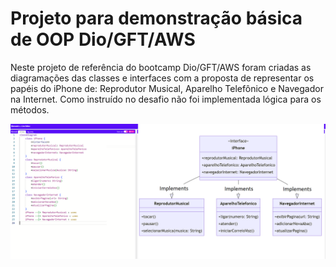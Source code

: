 # Projeto para demonstração básica de OOP Dio/GFT/AWS
Neste projeto de referência do bootcamp Dio/GFT/AWS foram criadas as diagramações das classes e interfaces com a proposta de representar os papéis do iPhone de: 
Reprodutor Musical, Aparelho Telefônico e Navegador na Internet.
Como instruído no desafio não foi implementada lógica para os métodos.

![Alt text](https://github.com/wspCoder29/dioiphoneoop/blob/master/Mermaid%20Diagrama.png)
